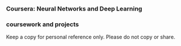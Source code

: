 ### Coursera: Neural Networks and Deep Learning
### coursework and projects

Keep a copy for personal reference only. Please do not copy or share. 